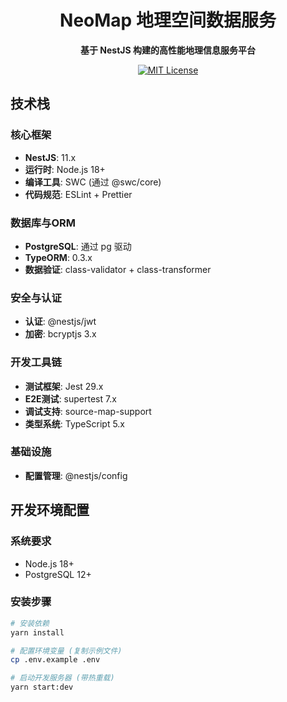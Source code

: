 <h1 align="center">NeoMap 地理空间数据服务</h1>

<p align="center">
  <strong>基于 NestJS 构建的高性能地理信息服务平台</strong>
</p>

<p align="center">
  <a href="https://opensource.org/licenses/MIT">
    <img src="https://img.shields.io/badge/license-MIT-blue.svg" alt="MIT License" />
  </a>
</p>

## 技术栈

### 核心框架
- **NestJS**: 11.x
- **运行时**: Node.js 18+
- **编译工具**: SWC (通过 @swc/core)
- **代码规范**: ESLint + Prettier

### 数据库与ORM
- **PostgreSQL**: 通过 pg 驱动
- **TypeORM**: 0.3.x
- **数据验证**: class-validator + class-transformer

### 安全与认证
- **认证**: @nestjs/jwt
- **加密**: bcryptjs 3.x

### 开发工具链
- **测试框架**: Jest 29.x
- **E2E测试**: supertest 7.x
- **调试支持**: source-map-support
- **类型系统**: TypeScript 5.x

### 基础设施
- **配置管理**: @nestjs/config

## 开发环境配置

### 系统要求
- Node.js 18+
- PostgreSQL 12+


### 安装步骤

```bash
# 安装依赖
yarn install

# 配置环境变量 (复制示例文件)
cp .env.example .env

# 启动开发服务器 (带热重载)
yarn start:dev
